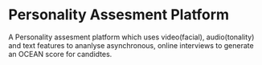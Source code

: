 # Personality Assesment Platform

A Personality assesment platform which uses video(facial), audio(tonality) and text features to ananlyse asynchronous, online interviews to generate an OCEAN score for candidtes.
